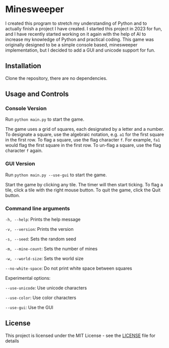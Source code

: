 # Minesweeper

I created this program to stretch my understanding of Python and 
to actually finish a project I have created. I started this project 
in 2023 for fun, and I have recently started working on it again with 
the help of AI to increase my knowledge of Python and practical coding. 
This game was originally designed to be a simple console based, minesweeper 
implementation, but I decided to add a GUI and unicode support for fun.

## Installation

Clone the repository, there are no dependencies.

## Usage and Controls

### Console Version

Run `python main.py` to start the game.

The game uses a grid of squares, each designated by a letter and a number.
To designate a square, use the algebraic notation, e.g. `a1` for the first square in the first row.
To flag a square, use the flag character `f`. For example, `fa1` would flag the first square in the first row.
To un-flag a square, use the flag character `f` again.

### GUI Version

Run `python main.py --use-gui` to start the game.

Start the game by clicking any tile. The timer will then start ticking. To flag a tile, click
a tile with the right mouse button. To quit the game, click the Quit button.

### Command line arguments

`-h, --help`: Prints the help message

`-v, --version`: Prints the version

`-s, --seed`: Sets the random seed

`-m, --mine-count`: Sets the number of mines

`-w, --world-size`: Sets the world size

`--no-white-space`: Do not print white space between squares

Experimental options:

`--use-unicode`: Use unicode characters

`--use-color`: Use color characters

`--use-gui`: Use the GUI

## License

This project is licensed under the MIT License - see the [LICENSE](LICENSE.md) file for details
